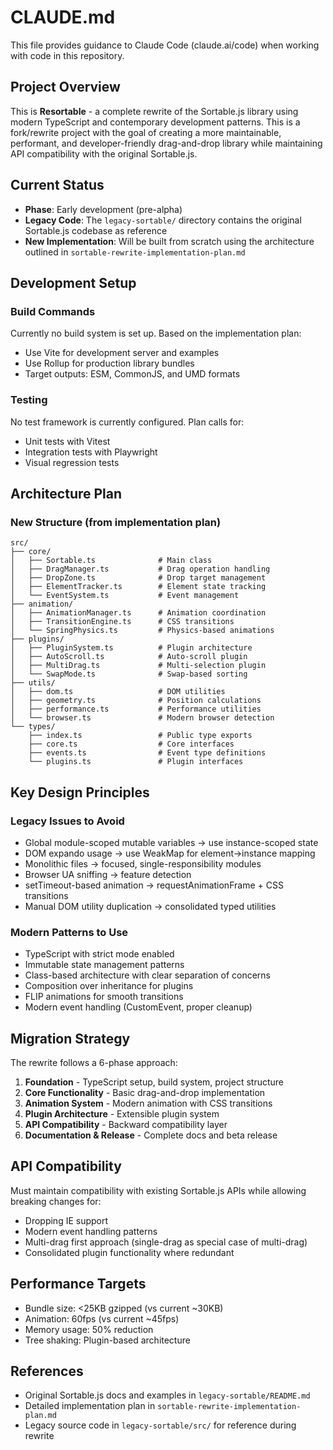 # CLAUDE.md

This file provides guidance to Claude Code (claude.ai/code) when working with code in this repository.

## Project Overview

This is **Resortable** - a complete rewrite of the Sortable.js library using modern TypeScript and contemporary development patterns. This is a fork/rewrite project with the goal of creating a more maintainable, performant, and developer-friendly drag-and-drop library while maintaining API compatibility with the original Sortable.js.

## Current Status

- **Phase**: Early development (pre-alpha)
- **Legacy Code**: The `legacy-sortable/` directory contains the original Sortable.js codebase as reference
- **New Implementation**: Will be built from scratch using the architecture outlined in `sortable-rewrite-implementation-plan.md`

## Development Setup

### Build Commands
Currently no build system is set up. Based on the implementation plan:
- Use Vite for development server and examples
- Use Rollup for production library bundles
- Target outputs: ESM, CommonJS, and UMD formats

### Testing
No test framework is currently configured. Plan calls for:
- Unit tests with Vitest
- Integration tests with Playwright
- Visual regression tests

## Architecture Plan

### New Structure (from implementation plan)
```
src/
├── core/
│   ├── Sortable.ts              # Main class
│   ├── DragManager.ts           # Drag operation handling  
│   ├── DropZone.ts              # Drop target management
│   ├── ElementTracker.ts        # Element state tracking
│   └── EventSystem.ts           # Event management
├── animation/
│   ├── AnimationManager.ts      # Animation coordination
│   ├── TransitionEngine.ts      # CSS transitions
│   └── SpringPhysics.ts         # Physics-based animations
├── plugins/
│   ├── PluginSystem.ts          # Plugin architecture
│   ├── AutoScroll.ts            # Auto-scroll plugin
│   ├── MultiDrag.ts             # Multi-selection plugin
│   └── SwapMode.ts              # Swap-based sorting
├── utils/
│   ├── dom.ts                   # DOM utilities
│   ├── geometry.ts              # Position calculations
│   ├── performance.ts           # Performance utilities
│   └── browser.ts               # Modern browser detection
└── types/
    ├── index.ts                 # Public type exports
    ├── core.ts                  # Core interfaces
    ├── events.ts                # Event type definitions
    └── plugins.ts               # Plugin interfaces
```

## Key Design Principles

### Legacy Issues to Avoid
- Global module-scoped mutable variables → use instance-scoped state
- DOM expando usage → use WeakMap for element→instance mapping
- Monolithic files → focused, single-responsibility modules
- Browser UA sniffing → feature detection
- setTimeout-based animation → requestAnimationFrame + CSS transitions
- Manual DOM utility duplication → consolidated typed utilities

### Modern Patterns to Use
- TypeScript with strict mode enabled
- Immutable state management patterns
- Class-based architecture with clear separation of concerns
- Composition over inheritance for plugins
- FLIP animations for smooth transitions
- Modern event handling (CustomEvent, proper cleanup)

## Migration Strategy

The rewrite follows a 6-phase approach:
1. **Foundation** - TypeScript setup, build system, project structure
2. **Core Functionality** - Basic drag-and-drop implementation  
3. **Animation System** - Modern animation with CSS transitions
4. **Plugin Architecture** - Extensible plugin system
5. **API Compatibility** - Backward compatibility layer
6. **Documentation & Release** - Complete docs and beta release

## API Compatibility

Must maintain compatibility with existing Sortable.js APIs while allowing breaking changes for:
- Dropping IE support  
- Modern event handling patterns
- Multi-drag first approach (single-drag as special case of multi-drag)
- Consolidated plugin functionality where redundant

## Performance Targets

- Bundle size: <25KB gzipped (vs current ~30KB)
- Animation: 60fps (vs current ~45fps) 
- Memory usage: 50% reduction
- Tree shaking: Plugin-based architecture

## References

- Original Sortable.js docs and examples in `legacy-sortable/README.md`
- Detailed implementation plan in `sortable-rewrite-implementation-plan.md`
- Legacy source code in `legacy-sortable/src/` for reference during rewrite